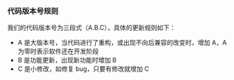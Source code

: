 ### 代码版本号规则

我们的代码版本号为三段式（A.B.C），具体的更新规则如下：

- A 是大版本号，当代码进行了重构，或出现不向后兼容的改变时，增加 A，A 为零时表示软件还在开发阶段
- B 是功能更新，出现新功能时增加 B
- C 是小修改，如修复 bug，只要有修改就增加 C

